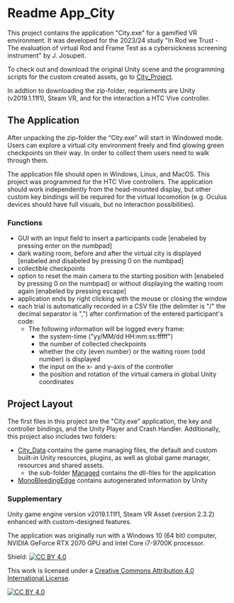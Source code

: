 # Readme App_City

This project contains the application "City.exe" for a gamified VR environment. It was developed for the 2023/24 study "In Rod we Trust - The evaluation of virtual Rod and Frame Test as a cybersickness screening instrument" by J. Josupeit.

To check out and download the original Unity scene and the programming scripts for the custom created assets, go to [City_Project](https://github.com/JudiJ/City_Project).

In addtion to downloading the zip-folder, requriements are Unity (v2019.1.11f1), Steam VR, and for the interaction a HTC Vive controller. 

## The Application 
After unpacking the zip-folder the “City.exe” will start in Windowed mode. Users can explore a virtual city environment freely and find glowing green checkpoints on their way. In order to collect them users need to walk through them. 

The application file should open in Windows, Linux, and MacOS. This project was programmed for the HTC Vive controllers. The application should work independently from the head-mounted display, but other custom key bindings will be required for the virtual locomotion (e.g. Oculus devices should have full visuals, but no interaction possibilities).

### Functions
- GUI with an input field to insert a participants code [enabeled by pressing enter on the numbpad]
- dark waiting room, before and after the virtual city is displayed [enabeled and disabeled by pressing 0 on the numbpad]
- collectible checkpoints
- option to reset the main camera to the starting position with  [enabeled by pressing 0 on the numbpad] or without displaying the waiting room again  [enabeled by pressing escape]
- application ends by right clicking with the mouse or closing the window
- each trial is automatically recorded in a CSV file (the delimiter is "/" the decimal separator is ",")  after confirmation of the entered participant's code: 
  - The following information will be logged every frame:
    - the system-time ("yy/MM/dd HH:mm:ss:fffff")
    - the number of collected checkpoints
    - whether the city (even number) or the waiting room (odd number) is displayed
    - the input on the x- and y-axis of the controller
    - the position and rotation of the virtual camera in global Unity coordinates

## Project Layout
The first files in this project are the "City.exe" application, the key and controller bindings, and the Unity Player and Crash Handler. Additionally, this project also includes two folders:

- [City_Data](https://github.com/JudiJ/Application_City/tree/main/City_Data) contains the game managing files, the default and custom built-in Unity resources, plugins, as well as global game manager, resources and shared assets.
  - the sub-folder [Managed](https://github.com/JudiJ/Application_City/tree/main/City_Data/Managed) contains the dll-files for the application
- [MonoBleedingEdge](https://github.com/JudiJ/Application_City/tree/main/MonoBleedingEdge) contains autogenerated information by Unity

### Supplementary
Unity game engine version v2019.1.11f1, Steam VR Asset (version 2.3.2) enhanced with custom-designed features. 

The application was originally run with a Windows 10 (64 bit) computer, NVIDIA GeForce RTX 2070 GPU and Intel Core i7-9700K processor. 

Shield: [![CC BY 4.0][cc-by-shield]][cc-by]

This work is licensed under a
[Creative Commons Attribution 4.0 International License][cc-by].

[![CC BY 4.0][cc-by-image]][cc-by]

[cc-by]: http://creativecommons.org/licenses/by/4.0/
[cc-by-image]: https://i.creativecommons.org/l/by/4.0/88x31.png
[cc-by-shield]: https://img.shields.io/badge/License-CC%20BY%204.0-lightgrey.svg
